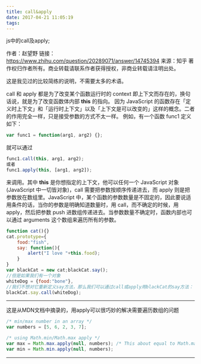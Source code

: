 ```yaml
---
title: call&apply
date: 2017-04-21 11:05:19
tags:
---
```

js中的call及apply;

<!--more-->

作者：赵望野
链接：https://www.zhihu.com/question/20289071/answer/14745394
来源：知乎
著作权归作者所有。商业转载请联系作者获得授权，非商业转载请注明出处。

这是我见过的比较简练的说明，不需要太多的术语。

call 和 apply 都是为了改变某个函数运行时的 context 即上下文而存在的，换句话说，就是为了改变函数体内部 **this** 的指向。
因为 JavaScript 的函数存在「定义时上下文」和「运行时上下文」以及「上下文是可以改变的」这样的概念。二者的作用完全一样，只是接受参数的方式不太一样。
例如，有一个函数 func1 定义如下：

```js 
var func1 = function(arg1, arg2) {}; 
```
就可以通过 
```js
func1.call(this, arg1, arg2); 
或者 
func1.apply(this, [arg1, arg2]); 
```
来调用。其中 **this** 是你想指定的上下文，他可以任何一个 JavaScript 对象(JavaScript 中一切皆对象)，call 需要把参数按顺序传递进去，而 apply 则是把参数放在数组里。JavaScript 中，某个函数的参数数量是不固定的，因此要说适用条件的话，当你的参数是明确知道数量时，用 call，而不确定的时候，用 apply，然后把参数 push 进数组传递进去。当参数数量不确定时，函数内部也可以通过 arguments 这个数组来遍历所有的参数。

```js
function cat(){}
cat.prototype={
    food:"fish",     
    say: function(){           
        alert("I love "+this.food);     
    }
}
var blackCat = new cat;blackCat.say(); 
//但是如果我们有一个对象
whiteDog = {food:"bone"},
//我们不想对它重新定义say方法，那么我们可以通过call或apply用blackCat的say方法：
blackCat.say.call(whiteDog);
```
***
这是从MDN文档中摘录的，用apply可以很巧妙的解决需要遍历数组的问题
```js
/* min/max number in an array */
var numbers = [5, 6, 2, 3, 7];

/* using Math.min/Math.max apply */
var max = Math.max.apply(null, numbers); /* This about equal to Math.max(numbers[0], ...) or Math.max(5, 6, ..) */
var min = Math.min.apply(null, numbers);
```
***
